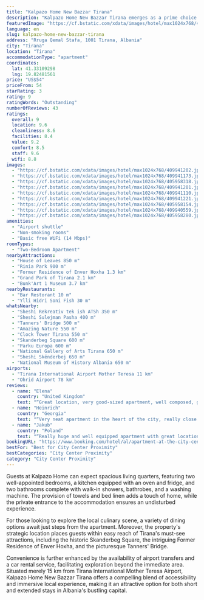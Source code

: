 ```yaml
---
title: "Kalpazo Home New Bazzar Tirana"
description: "Kalpazo Home New Bazzar Tirana emerges as a prime choice for travelers seeking a blend of comfort and convenience in the heart of Tirana."
featuredImage: "https://cf.bstatic.com/xdata/images/hotel/max1024x768/409941202.jpg?k=fdd986f57a445ec017351b1d28ae72f6da7ae3b11450ced91ca3ea7e6b0f7994&o=&hp=1"
language: en
slug: kalpazo-home-new-bazzar-tirana
address: "Rruga Qemal Stafa, 1001 Tirana, Albania"
city: "Tirana"
location: "Tirana"
accommodationType: "apartment"
coordinates:
  lat: 41.33109298
  lng: 19.82481561
price: "US$54"
priceFrom: 54
starRating: 3
rating: 9
ratingWords: "Outstanding"
numberOfReviews: 43
ratings:
  overall: 9
  location: 9.6
  cleanliness: 8.6
  facilities: 8.4
  value: 9.2
  comfort: 8.5
  staff: 9.6
  wifi: 8.8
images:
  - "https://cf.bstatic.com/xdata/images/hotel/max1024x768/409941202.jpg?k=fdd986f57a445ec017351b1d28ae72f6da7ae3b11450ced91ca3ea7e6b0f7994&o=&hp=1"
  - "https://cf.bstatic.com/xdata/images/hotel/max1024x768/409941173.jpg?k=bf526fa8fea2e90e9538c76e51d89496e18af4367bca4d90d4376b233c10bd44&o=&hp=1"
  - "https://cf.bstatic.com/xdata/images/hotel/max1024x768/405958318.jpg?k=dbc5f0db98bb3105f5becdfd19812729f09d0d3e1c3d8ec69fbabb6e765cc79b&o=&hp=1"
  - "https://cf.bstatic.com/xdata/images/hotel/max1024x768/409941201.jpg?k=1c1f9afc96e6414f9a6975d32d5070efb349ce985461b53f60e12a5573be5e6b&o=&hp=1"
  - "https://cf.bstatic.com/xdata/images/hotel/max1024x768/409941110.jpg?k=b7414a4b736cba4fa3bb0fe8d43c9da5c7c660df3375a7bcd09e5d743d56635a&o=&hp=1"
  - "https://cf.bstatic.com/xdata/images/hotel/max1024x768/409941221.jpg?k=589cffce5438cc9420ac3655d0ce17d219cad0cacdcf1f17e9c5741935730fd4&o=&hp=1"
  - "https://cf.bstatic.com/xdata/images/hotel/max1024x768/405958154.jpg?k=6f9f1ab3ec48ca71b81b1c5322fba9b3f87e026134f994b0b15f67c3d1a86cbc&o=&hp=1"
  - "https://cf.bstatic.com/xdata/images/hotel/max1024x768/409940559.jpg?k=0bd20f3cd8a2c2140ca2f2e2802d98026a463eecafca0f9ef2f10b48418d2a65&o=&hp=1"
  - "https://cf.bstatic.com/xdata/images/hotel/max1024x768/405958280.jpg?k=94762ceadfa50bfef4fe16df602efdc401485ec6977a85c4d9af79abde0fce74&o=&hp=1"
amenities:
  - "Airport shuttle"
  - "Non-smoking rooms"
  - "Basic free WiFi (14 Mbps)"
roomTypes:
  - "Two-Bedroom Apartment"
nearbyAttractions:
  - "House of Leaves 850 m"
  - "Rinia Park 900 m"
  - "Former Residence of Enver Hoxha 1.3 km"
  - "Grand Park of Tirana 2.1 km"
  - "Bunk'Art 1 Museum 3.7 km"
nearbyRestaurants:
  - "Bar Restorant 10 m"
  - "Ylli Hidri Soni Fish 30 m"
whatsNearby:
  - "Sheshi Rekreativ tek ish ATSh 350 m"
  - "Sheshi Sulejman Pasha 400 m"
  - "Tanners' Bridge 500 m"
  - "Amazing Nature 550 m"
  - "Clock Tower Tirana 550 m"
  - "Skanderbeg Square 600 m"
  - "Parku Europa 600 m"
  - "National Gallery of Arts Tirana 650 m"
  - "Sheshi Skënderbej 650 m"
  - "National Museum of History Albania 650 m"
airports:
  - "Tirana International Airport Mother Teresa 11 km"
  - "Ohrid Airport 78 km"
reviews:
  - name: "Elena"
    country: "United Kingdom"
    text: "“Great location, very good-sized apartment, well composed, great helpful host. Good price. We had a lovely staying. Surely recommend to friends and family ❤️”"
  - name: "Heinrich"
    country: "Georgia"
    text: "“Very neat apartment in the heart of the city, really close to most attractions. The owner was super friendly and the apartment was very cosy and clean. Will definitely stay here again”"
  - name: "Jakub"
    country: "Poland"
    text: "“Really huge and well equipped apartment with great location. Two bedrooms, two bathrooms, two balconies.”"
bookingURL: "https://www.booking.com/hotel/al/apartment-at-the-city-center-new-bazzar.en-gb.html?aid=8035640"
bestFor: "Best for City Center Proximity"
bestCategories: "City Center Proximity"
category: "City Center Proximity"
---
```


Guests at Kalpazo Home can expect spacious living quarters, featuring two well-appointed bedrooms, a kitchen equipped with an oven and fridge, and two bathrooms complete with walk-in showers, bathrobes, and a washing machine. The provision of towels and bed linen adds a touch of home, while the private entrance to the accommodation ensures an undisturbed experience.

For those looking to explore the local culinary scene, a variety of dining options await just steps from the apartment. Moreover, the property's strategic location places guests within easy reach of Tirana's must-see attractions, including the historic Skanderbeg Square, the intriguing Former Residence of Enver Hoxha, and the picturesque Tanners' Bridge.

Convenience is further enhanced by the availability of airport transfers and a car rental service, facilitating exploration beyond the immediate area. Situated merely 15 km from Tirana International Mother Teresa Airport, Kalpazo Home New Bazzar Tirana offers a compelling blend of accessibility and immersive local experience, making it an attractive option for both short and extended stays in Albania's bustling capital.